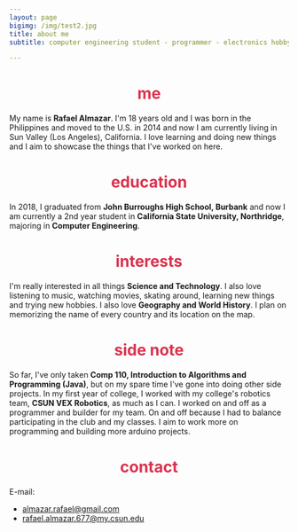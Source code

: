```yaml
---
layout: page
bigimg: /img/test2.jpg
title: about me
subtitle: computer engineering student - programmer - electronics hobbyist - gamer

---
```


<h1> <center> <font color="#DB324D"> me </font> </center> </h1>

My name is **Rafael Almazar**. I'm 18 years old and I was born in the Philippines and moved to the U.S. in 2014 and now I am currently living in Sun Valley (Los Angeles), California. I love learning and doing new things and I aim to showcase the things that I've worked on here.

<h1> <center> <font color="#DB324D"> education </font> </center> </h1>

In 2018, I graduated from **John Burroughs High School, Burbank** and now I am currently a 2nd year student in **California State University, Northridge**, majoring in **Computer Engineering**.

<h1> <center> <font color="#DB324D"> interests </font> </center> </h1>

I'm really interested in all things **Science and Technology**. I also love listening to music, watching movies, skating around, learning new things and trying new hobbies. I also love **Geography and World History**. I plan on memorizing the name of every country and its location on the map.

<h1> <center> <font color="#DB324D"> side note </font> </center> </h1>

So far, I've only taken **Comp 110, Introduction to Algorithms and Programming (Java)**, but on my spare time I've gone into doing other side projects. In my first year of college, I worked with my college's robotics team, **CSUN VEX Robotics**, as much as I can. I worked on and off as a programmer and builder for my team. On and off because I had to balance participating in the club and my classes. I aim to work more on programming and building more arduino projects.

<h1> <center> <font color="#DB324D"> contact  </font> </center> </h1>

E-mail:
- almazar.rafael@gmail.com
- rafael.almazar.677@my.csun.edu
